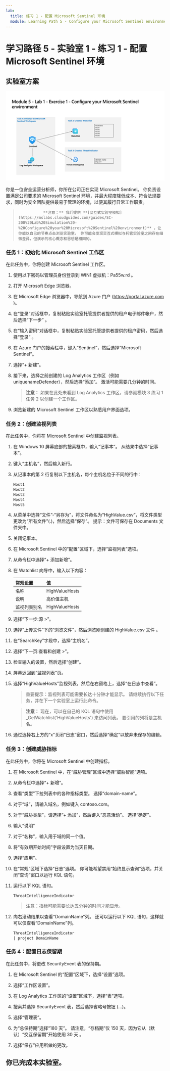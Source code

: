 ```yaml
---
lab:
  title: 练习 1 - 配置 Microsoft Sentinel 环境
  module: Learning Path 5 - Configure your Microsoft Sentinel environment
---
```


# 学习路径 5 - 实验室 1 - 练习 1 - 配置 Microsoft Sentinel 环境

## 实验室方案

![实验室概述。](../Media/SC-200-Lab_Diagrams_Mod5_L1_Ex1.png)

你是一位安全运营分析师，你所在公司正在实现 Microsoft Sentinel。 你负责设置满足公司要求的 Microsoft Sentinel 环境，并最大程度降低成本、符合法规要求，同时为安全团队提供最易于管理的环境，以便其履行日常工作职责。

>                **注意：** 我们提供 **[交互式实验室模拟](https://mslabs.cloudguides.com/guides/SC-200%20Lab%20Simulation%20-%20Configure%20your%20Microsoft%20Sentinel%20environment)** ，让你能以自己的节奏点击浏览实验室。 你可能会发现交互式模拟与托管实验室之间存在细微差异，但演示的核心概念和思想是相同的。 


### 任务 1：初始化 Microsoft Sentinel 工作区

在此任务中，你将创建 Microsoft Sentinel 工作区。

1. 使用以下密码以管理员身份登录到 WIN1 虚拟机：Pa55w.rd 。  

1. 打开 Microsoft Edge 浏览器。

1. 在 Microsoft Edge 浏览器中，导航到 Azure 门户 (https://portal.azure.com )。

1. 在“登录”对话框中，复制粘贴实验室托管提供者提供的租户电子邮件帐户，然后选择“下一步”  。

1. 在“输入密码”对话框中，复制粘贴实验室托管提供者提供的租户密码，然后选择“登录”  。

1. 在 Azure 门户的搜索栏中，键入“Sentinel”，然后选择“Microsoft Sentinel”。

1. 选择“+ 新建”。 

1. 接下来，选择之前创建的 Log Analytics 工作区（例如 uniquenameDefender），然后选择“添加”。 激活可能需要几分钟的时间。

    >**注意：** 如果在此处未看到 Log Analytics 工作区，请参阅模块 3 练习 1 任务 2 以创建一个工作区。

1. 浏览新建的 Microsoft Sentinel 工作区以熟悉用户界面选项。


### 任务 2：创建监视列表

在此任务中，你将在 Microsoft Sentinel 中创建监视列表。

1. 在 Windows 10 屏幕底部的搜索框中，输入“记事本”。 从结果中选择“记事本”。

1. 键入“主机名”，然后输入新行。

1. 从记事本的第 2 行复制以下主机名，每个主机名位于不同的行中：

    ```Notepad
    Host1
    Host2
    Host3
    Host4
    Host5
    ```

1. 从菜单中选择“文件”-“另存为”，将文件命名为“HighValue.csv”，将文件类型更改为“所有文件”(.)，然后选择“保存”。 提示：文件可保存在 Documents 文件夹中。

1. 关闭记事本。

1. 在 Microsoft Sentinel 中的“配置”区域下，选择“监视列表”选项。

1. 从命令栏中选择“+ 添加新增”。

1. 在 Watchlist 向导中，输入以下内容：

    |常规设置|值|
    |---|---|
    |名称|HighValueHosts|
    |说明|高价值主机|
    |监视列表别名|HighValueHosts|

1. 选择“下一步:源 >”。

1. 选择“上传文件”下的“浏览文件”，然后浏览刚创建的 HighValue.csv 文件 。

1. 在“SearchKey”字段中，选择“主机名”。

1. 选择“下一页:查看和创建 >”。

1. 检查输入的设置，然后选择“创建”。

1. 屏幕返回到“监视列表”页。

1. 选择“HighValueHosts”监视列表，然后在右窗格上，选择“在日志中查看”。

    >重要提示：监视列表可能需要长达十分钟才能显示。 请继续执行以下任务，并在下一个实验室上运行此命令。
    
    >**注意：** 现在，可以在自己的 KQL 语句中使用 _GetWatchlist('HighValueHosts') 来访问列表。 要引用的列将是主机名。

1. 通过选择右上方的“x”关闭“日志”窗口，然后选择“确定”以放弃未保存的编辑。


### 任务 3：创建威胁指标

在此任务中，你将在 Microsoft Sentinel 中创建指标。

1. 在 Microsoft Sentinel 中，在“威胁管理”区域中选择“威胁智能”选项。

1. 从命令栏中选择“+ 新增”。

1. 查看“类型”下拉列表中的各种指标类型。 选择“domain-name”。 

1. 对于“域”，请输入域名，例如键入 contoso.com。

1. 对于“威胁类型”，请选择“+ 添加”，然后键入“恶意活动”。  选择“确定”。

1. 输入“说明”

1. 对于“名称”，输入用于域的同一个值。

1. 将“有效期开始时间”字段设置为当天日期。

1. 选择“应用”。

1. 在“常规”区域下选择“日志”选项。 你可能希望禁用“始终显示查询”选项，并关闭“查询”窗口以运行 KQL 语句。

1. 运行以下 KQL 语句。

    ```KQL
    ThreatIntelligenceIndicator
    ```

    >注意：指标可能需要长达五分钟的时间才能显示。

1. 向右滚动结果以查看“DomainName”列。 还可以运行以下 KQL 语句，这样就可以仅查看“DomainName”列。 

    ```KQL
    ThreatIntelligenceIndicator 
    | project DomainName
    ```


### 任务 4：配置日志保留期

在此任务中，将更改 SecurityEvent 表的保持期。

1. 在 Microsoft Sentinel 的“配置”区域下，选择“设置”选项。

1. 选择“工作区设置”。

1. 在 Log Analytics 工作区的“设置”区域下，选择“表”选项。

1. 搜索并选择 SecurityEvent 表，然后选择省略号按钮 (...)。

1. 选择“管理表”。

1. 为“总保持期”选择“180 天”。 请注意，“存档期”仅 150 天，因为它从（默认）“交互保留期”开始使用 30 天 。

1. 选择“保存”应用所做的更改。 


## 你已完成本实验室。
